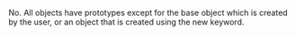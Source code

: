
  No. All objects have prototypes except for the base object which is created by the user, or an object that is created using the new keyword.
